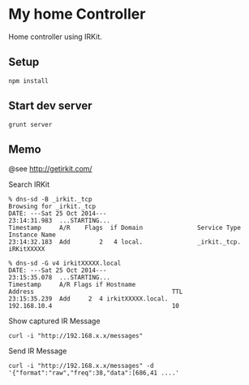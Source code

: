 # My home Controller

Home controller using IRKit.

## Setup

```
npm install
```

## Start dev server

```
grunt server
```

## Memo

@see http://getirkit.com/

Search IRKit

```
% dns-sd -B _irkit._tcp
Browsing for _irkit._tcp
DATE: ---Sat 25 Oct 2014---
23:14:31.983  ...STARTING...
Timestamp     A/R    Flags  if Domain               Service Type         Instance Name
23:14:32.183  Add        2   4 local.               _irkit._tcp.         iRKitXXXXX

% dns-sd -G v4 irkitXXXXX.local
DATE: ---Sat 25 Oct 2014---
23:15:35.078  ...STARTING...
Timestamp     A/R Flags if Hostname                               Address                                      TTL
23:15:35.239  Add     2  4 irkitXXXXX.local.                       192.168.10.4                                 10
```

Show captured IR Message

```
curl -i "http://192.168.x.x/messages"
```

Send IR Message

```
curl -i "http://192.168.x.x/messages" -d '{"format":"raw","freq":38,"data":[686,41 ....'
```
